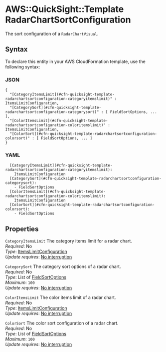# AWS::QuickSight::Template RadarChartSortConfiguration<a name="aws-properties-quicksight-template-radarchartsortconfiguration"></a>

The sort configuration of a `RadarChartVisual`\.

## Syntax<a name="aws-properties-quicksight-template-radarchartsortconfiguration-syntax"></a>

To declare this entity in your AWS CloudFormation template, use the following syntax:

### JSON<a name="aws-properties-quicksight-template-radarchartsortconfiguration-syntax.json"></a>

```
{
  "[CategoryItemsLimit](#cfn-quicksight-template-radarchartsortconfiguration-categoryitemslimit)" : ItemsLimitConfiguration,
  "[CategorySort](#cfn-quicksight-template-radarchartsortconfiguration-categorysort)" : [ FieldSortOptions, ... ],
  "[ColorItemsLimit](#cfn-quicksight-template-radarchartsortconfiguration-coloritemslimit)" : ItemsLimitConfiguration,
  "[ColorSort](#cfn-quicksight-template-radarchartsortconfiguration-colorsort)" : [ FieldSortOptions, ... ]
}
```

### YAML<a name="aws-properties-quicksight-template-radarchartsortconfiguration-syntax.yaml"></a>

```
  [CategoryItemsLimit](#cfn-quicksight-template-radarchartsortconfiguration-categoryitemslimit):
    ItemsLimitConfiguration
  [CategorySort](#cfn-quicksight-template-radarchartsortconfiguration-categorysort):
    - FieldSortOptions
  [ColorItemsLimit](#cfn-quicksight-template-radarchartsortconfiguration-coloritemslimit):
    ItemsLimitConfiguration
  [ColorSort](#cfn-quicksight-template-radarchartsortconfiguration-colorsort):
    - FieldSortOptions
```

## Properties<a name="aws-properties-quicksight-template-radarchartsortconfiguration-properties"></a>

`CategoryItemsLimit` <a name="cfn-quicksight-template-radarchartsortconfiguration-categoryitemslimit"></a>
The category items limit for a radar chart\.  
_Required_: No  
_Type_: [ItemsLimitConfiguration](aws-properties-quicksight-template-itemslimitconfiguration.md)  
_Update requires_: [No interruption](https://docs.aws.amazon.com/AWSCloudFormation/latest/UserGuide/using-cfn-updating-stacks-update-behaviors.html#update-no-interrupt)

`CategorySort` <a name="cfn-quicksight-template-radarchartsortconfiguration-categorysort"></a>
The category sort options of a radar chart\.  
_Required_: No  
_Type_: List of [FieldSortOptions](aws-properties-quicksight-template-fieldsortoptions.md)  
_Maximum_: `100`  
_Update requires_: [No interruption](https://docs.aws.amazon.com/AWSCloudFormation/latest/UserGuide/using-cfn-updating-stacks-update-behaviors.html#update-no-interrupt)

`ColorItemsLimit` <a name="cfn-quicksight-template-radarchartsortconfiguration-coloritemslimit"></a>
The color items limit of a radar chart\.  
_Required_: No  
_Type_: [ItemsLimitConfiguration](aws-properties-quicksight-template-itemslimitconfiguration.md)  
_Update requires_: [No interruption](https://docs.aws.amazon.com/AWSCloudFormation/latest/UserGuide/using-cfn-updating-stacks-update-behaviors.html#update-no-interrupt)

`ColorSort` <a name="cfn-quicksight-template-radarchartsortconfiguration-colorsort"></a>
The color sort configuration of a radar chart\.  
_Required_: No  
_Type_: List of [FieldSortOptions](aws-properties-quicksight-template-fieldsortoptions.md)  
_Maximum_: `100`  
_Update requires_: [No interruption](https://docs.aws.amazon.com/AWSCloudFormation/latest/UserGuide/using-cfn-updating-stacks-update-behaviors.html#update-no-interrupt)
